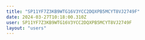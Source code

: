 ```yaml
---
title: "SP11YF7Z3KB9WTG16V3YCC2DQXPB5MCYT8VJ2749F"
date: 2024-03-27T10:18:00.310Z
user: SP11YF7Z3KB9WTG16V3YCC2DQXPB5MCYT8VJ2749F
layout: "users"
---
```

    